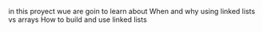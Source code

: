 in this proyect wue are goin to learn about
When and why using linked lists vs arrays
How to build and use linked lists
